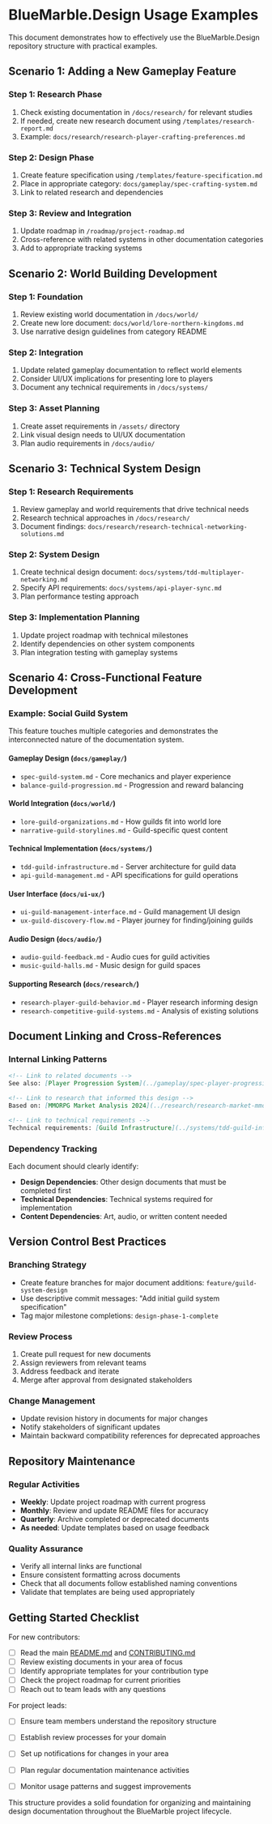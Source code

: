 # BlueMarble.Design Usage Examples

This document demonstrates how to effectively use the BlueMarble.Design repository structure with practical examples.

## Scenario 1: Adding a New Gameplay Feature

### Step 1: Research Phase
1. Check existing documentation in `/docs/research/` for relevant studies
2. If needed, create new research document using `/templates/research-report.md`
3. Example: `docs/research/research-player-crafting-preferences.md`

### Step 2: Design Phase
1. Create feature specification using `/templates/feature-specification.md`
2. Place in appropriate category: `docs/gameplay/spec-crafting-system.md`
3. Link to related research and dependencies

### Step 3: Review and Integration
1. Update roadmap in `/roadmap/project-roadmap.md`
2. Cross-reference with related systems in other documentation categories
3. Add to appropriate tracking systems

## Scenario 2: World Building Development

### Step 1: Foundation
1. Review existing world documentation in `/docs/world/`
2. Create new lore document: `docs/world/lore-northern-kingdoms.md`
3. Use narrative design guidelines from category README

### Step 2: Integration
1. Update related gameplay documentation to reflect world elements
2. Consider UI/UX implications for presenting lore to players
3. Document any technical requirements in `/docs/systems/`

### Step 3: Asset Planning
1. Create asset requirements in `/assets/` directory
2. Link visual design needs to UI/UX documentation
3. Plan audio requirements in `/docs/audio/`

## Scenario 3: Technical System Design

### Step 1: Research Requirements
1. Review gameplay and world requirements that drive technical needs
2. Research technical approaches in `/docs/research/`
3. Document findings: `docs/research/research-technical-networking-solutions.md`

### Step 2: System Design
1. Create technical design document: `docs/systems/tdd-multiplayer-networking.md`
2. Specify API requirements: `docs/systems/api-player-sync.md`
3. Plan performance testing approach

### Step 3: Implementation Planning
1. Update project roadmap with technical milestones
2. Identify dependencies on other system components
3. Plan integration testing with gameplay systems

## Scenario 4: Cross-Functional Feature Development

### Example: Social Guild System

This feature touches multiple categories and demonstrates the interconnected nature of the documentation system.

#### Gameplay Design (`docs/gameplay/`)
- `spec-guild-system.md` - Core mechanics and player experience
- `balance-guild-progression.md` - Progression and reward balancing

#### World Integration (`docs/world/`)
- `lore-guild-organizations.md` - How guilds fit into world lore
- `narrative-guild-storylines.md` - Guild-specific quest content

#### Technical Implementation (`docs/systems/`)
- `tdd-guild-infrastructure.md` - Server architecture for guild data
- `api-guild-management.md` - API specifications for guild operations

#### User Interface (`docs/ui-ux/`)
- `ui-guild-management-interface.md` - Guild management UI design
- `ux-guild-discovery-flow.md` - Player journey for finding/joining guilds

#### Audio Design (`docs/audio/`)
- `audio-guild-feedback.md` - Audio cues for guild activities
- `music-guild-halls.md` - Music design for guild spaces

#### Supporting Research (`docs/research/`)
- `research-player-guild-behavior.md` - Player research informing design
- `research-competitive-guild-systems.md` - Analysis of existing solutions

## Document Linking and Cross-References

### Internal Linking Patterns
```markdown
<!-- Link to related documents -->
See also: [Player Progression System](../gameplay/spec-player-progression-system.md)

<!-- Link to research that informed this design -->
Based on: [MMORPG Market Analysis 2024](../research/research-market-mmorpg-analysis-2024.md)

<!-- Link to technical requirements -->
Technical requirements: [Guild Infrastructure](../systems/tdd-guild-infrastructure.md)
```

### Dependency Tracking
Each document should clearly identify:
- **Design Dependencies**: Other design documents that must be completed first
- **Technical Dependencies**: Technical systems required for implementation
- **Content Dependencies**: Art, audio, or written content needed

## Version Control Best Practices

### Branching Strategy
- Create feature branches for major document additions: `feature/guild-system-design`
- Use descriptive commit messages: "Add initial guild system specification"
- Tag major milestone completions: `design-phase-1-complete`

### Review Process
1. Create pull request for new documents
2. Assign reviewers from relevant teams
3. Address feedback and iterate
4. Merge after approval from designated stakeholders

### Change Management
- Update revision history in documents for major changes
- Notify stakeholders of significant updates
- Maintain backward compatibility references for deprecated approaches

## Repository Maintenance

### Regular Activities
- **Weekly**: Update project roadmap with current progress
- **Monthly**: Review and update README files for accuracy
- **Quarterly**: Archive completed or deprecated documents
- **As needed**: Update templates based on usage feedback

### Quality Assurance
- Verify all internal links are functional
- Ensure consistent formatting across documents
- Check that all documents follow established naming conventions
- Validate that templates are being used appropriately

## Getting Started Checklist

For new contributors:
- [ ] Read the main [README.md](../README.md) and [CONTRIBUTING.md](../CONTRIBUTING.md)
- [ ] Review existing documents in your area of focus
- [ ] Identify appropriate templates for your contribution type
- [ ] Check the project roadmap for current priorities
- [ ] Reach out to team leads with any questions

For project leads:
- [ ] Ensure team members understand the repository structure
- [ ] Establish review processes for your domain
- [ ] Set up notifications for changes in your area

- [ ] Plan regular documentation maintenance activities

- [ ] Monitor usage patterns and suggest improvements

This structure provides a solid foundation for organizing and maintaining design documentation throughout the BlueMarble project lifecycle.